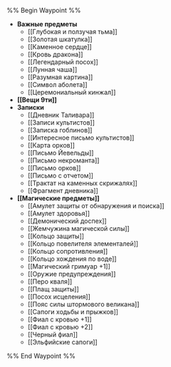 %% Begin Waypoint %%
- **Важные предметы**
	- [[Глубокая и ползучая тьма]]
	- [[Золотая шкатулка]]
	- [[Каменное сердце]]
	- [[Кровь дракона]]
	- [[Легендарный посох]]
	- [[Лунная чаша]]
	- [[Разумная картина]]
	- [[Символ аболета]]
	- [[Церемониальный кинжал]]
- **[[Вещи 9ти]]**
- **Записки**
	- [[Дневник Таливара]]
	- [[Записи культистов]]
	- [[Записка гоблинов]]
	- [[Интересное письмо культистов]]
	- [[Карта орков]]
	- [[Письмо Йевельды]]
	- [[Письмо некроманта]]
	- [[Письмо орков]]
	- [[Письмо с отчетом]]
	- [[Трактат на каменных скрижалях]]
	- [[Фрагмент дневника]]
- **[[Магические предметы]]**
	- [[Амулет защиты от обнаружения и поиска]]
	- [[Амулет здоровья]]
	- [[Демонический доспех]]
	- [[Жемчужина магической силы]]
	- [[Кольцо защиты]]
	- [[Кольцо повелителя элементалей]]
	- [[Кольцо сопротивления]]
	- [[Кольцо хождения по воде]]
	- [[Магический гримуар +1]]
	- [[Оружие предупреждения]]
	- [[Перо кваля]]
	- [[Плащ защиты]]
	- [[Посох исцеления]]
	- [[Пояс силы штормового великана]]
	- [[Сапоги ходьбы и прыжков]]
	- [[Фиал с кровью +1]]
	- [[Фиал с кровью +2]]
	- [[Черный фиал]]
	- [[Эльфийские сапоги]]

%% End Waypoint %%
